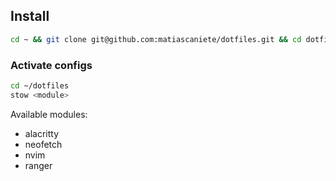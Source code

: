 ## Install

```sh
cd ~ && git clone git@github.com:matiascaniete/dotfiles.git && cd dotfiles
```

### Activate configs

```sh
cd ~/dotfiles
stow <module>
```

Available modules:

- alacritty
- neofetch
- nvim
- ranger
